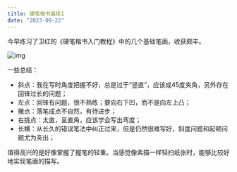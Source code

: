 ```yaml
---
title: 硬笔楷书晨练1
date: "2023-09-22"
---
```


今早练习了卫红的《硬笔楷书入门教程》中的几个基础笔画，收获颇丰。

![img](https://mysite-bucket.oss-cn-wulanchabu.aliyuncs.com/blog_img/%E7%A1%AC%E7%AC%94%E6%A5%B7%E4%B9%A6%E6%99%A8%E7%BB%831.jpg?x-oss-process=style/small_size_rule)

一些总结：

- 斜点：我在写时角度把握不好，总是过于“竖直”，应该成45度夹角，另外存在回锋过长的问题；
- 左点：回锋有问题，很不熟练；要向右下凹，而不是向左上凸；
- 撇点：落笔成点不自然，有待进步；
- 右挑点：太直，呈直角，应该学会写出弯度；
- 长横：从长久的错误笔法中纠正过来，但是仍然很难写好，斜度问题和起顿问题尤为突出；

值得高兴的是好像掌握了握笔的轻重。当感觉像素描一样轻扫纸张时，能够比较好地实现笔画的描写。